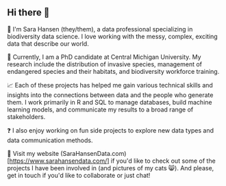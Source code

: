 ## Hi there 👋

🌟 I'm Sara Hansen (they/them), a data professional specializing in biodiversity data science. I love working with the messy, complex, exciting data that describe our world. 

🌳 Currently, I am a PhD candidate at Central Michigan University. My research include the distribution of invasive species, management of endangered species and their habitats, and biodiversity workforce training. 

📈 Each of these projects has helped me gain various technical skills and insights into the connections between data and the people who generate them. I work primarily in R and SQL to manage databases, build machine learning models, and communicate my results to a broad range of stakeholders.

❓ I also enjoy working on fun side projects to explore new data types and data communication methods.

💚 Visit my website (SaraHansenData.com)[https://www.sarahansendata.com/] if you'd like to check out some of the projects I have been involved in (and pictures of my cats 😸). And please, get in touch if you'd like to collaborate or just chat!


